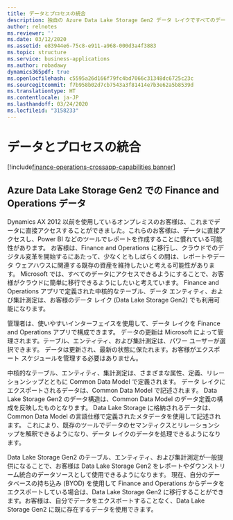 ```yaml
---
title: データとプロセスの統合
description: 独自の Azure Data Lake Storage Gen2 データ レイクですべてのデータが利用可能
author: relnotes
ms.reviewer: ''
ms.date: 03/12/2020
ms.assetid: e83944e6-75c8-e911-a968-000d3a4f3883
ms.topic: structure
ms.service: business-applications
ms.author: robadawy
dynamics365pdf: true
ms.openlocfilehash: c5595a26d166f79fc4bd7066c31348dc6725c23c
ms.sourcegitcommit: f7b958b02d7cb7543a3f81414e7b3e62a5b8539d
ms.translationtype: HT
ms.contentlocale: ja-JP
ms.lasthandoff: 03/24/2020
ms.locfileid: "3158233"
---
```

# <a name="data-and-process-integration"></a>データとプロセスの統合

[!include[finance-operations-crossapp-capabilities banner](../includes/finance-operations-crossapp-capabilities.md)]

<!--structure start-->
## <a name="finance-and-operations-data-in-azure-data-lake-storage-gen2"></a>Azure Data Lake Storage Gen2 での Finance and Operations データ

Dynamics AX 2012 以前を使用しているオンプレミスのお客様は、これまでデータに直接アクセスすることができました。これらのお客様は、データに直接アクセスし、Power BI などのツールでレポートを作成することに慣れている可能性があります。 お客様は、Finance and Operations に移行し、クラウドでのデジタル変革を開始するにあたって、少なくともしばらくの間は、レポートやデータ ウェアハウスに関連する既存の資産を維持したいと考える可能性があります。 Microsoft では、すべてのデータにアクセスできるようにすることで、お客様がクラウドに簡単に移行できるようにしたいと考えています。 Finance and Operations アプリで定義された中核的なテーブル、データ エンティティ、および集計測定は、お客様のデータ レイク (Data Lake Storage Gen2) でも利用可能になります。 

管理者は、使いやすいインターフェイスを使用して、データ レイクを Finance and Operations アプリで構成できます。 データの更新は Microsoft によって管理されます。テーブル、エンティティ、および集計測定は、パワー ユーザーが選択できます。 データは更新され、最新の状態に保たれます。お客様がエクスポート スケジュールを管理する必要はありません。 

中核的なテーブル、エンティティ、集計測定は、さまざまな属性、定義、リレーションシップとともに Common Data Model で定義されます。 データ レイクにエクスポートされるデータは、Common Data Model で記述されます。 Data Lake Storage Gen2 のデータ構造は、Common Data Model のデータ定義の構成を反映したものとなります。 Data Lake Storage に格納されるデータは、Common Data Model の言語仕様で定義されたメタデータを使用して記述されます。 これにより、既存のツールでデータのセマンティクスとリレーションシップを解釈できるようになり、データ レイクのデータを処理できるようになります。 

Data Lake Storage Gen2 のテーブル、エンティティ、および集計測定が一般提供になることで、お客様は Data Lake Storage Gen2 をレポートやダウンストリーム統合のデータソースとして使用できるようになります。 現在、自分のデータベースの持ち込み (BYOD) を使用して Finance and Operations からデータをエクスポートしている場合は、Data Lake Storage Gen2 に移行することができます。お客様は、自分でデータをエクスポートすることなく、Data Lake Storage Gen2 に既に存在するデータを使用できます。
<!--structure end-->



